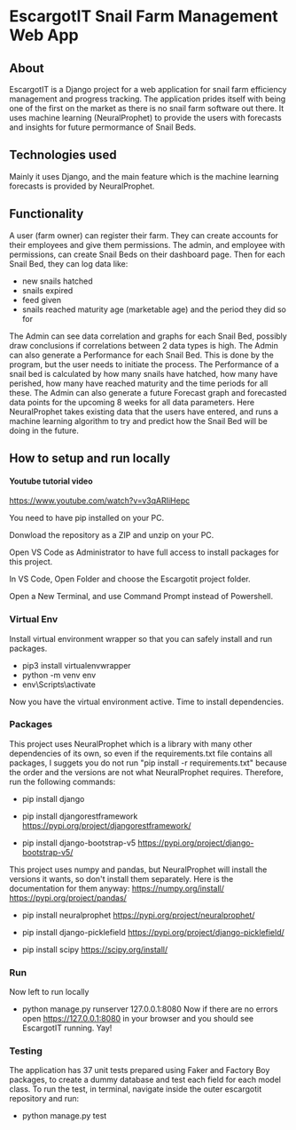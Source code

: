 # EscargotIT Snail Farm Management Web App

## About
EscargotIT is a Django project for a web application for snail farm efficiency management and progress tracking.
The application prides itself with being one of the first on the market as there is no snail farm software out there.
It uses machine learning (NeuralProphet) to provide the users with forecasts and insights for future permormance of Snail Beds.

## Technologies used
Mainly it uses Django, and the main feature which is the machine learning forecasts is provided by NeuralProphet.

## Functionality
A user (farm owner) can register their farm. They can create accounts for their employees and give them permissions.
The admin, and employee with permissions, can create Snail Beds on their dashboard page. Then for each Snail Bed, they can
log data like:
- new snails hatched
- snails expired
- feed given
- snails reached maturity age (marketable age) and the period they did so for

The Admin can see data correlation and graphs for each Snail Bed, possibly draw conclusions if correlations between 2 data types is high.
The Admin can also generate a Performance for each Snail Bed. This is done by the program, but the user needs to initiate the process.
The Performance of a snail bed is calculated by how many snails have hatched, how many have perished, how many have reached maturity and the time periods for all these.
The Admin can also generate a future Forecast graph and forecasted data points for the upcoming 8 weeks for all data parameters. Here NeuralProphet takes existing data that the users have entered, and runs a machine learning algorithm to try and predict how the Snail Bed will be doing in the future.

## How to setup and run locally

#### Youtube tutorial video
https://www.youtube.com/watch?v=v3qARIiHepc


You need to have pip installed on your PC.

Donwload the repository as a ZIP and unzip on your PC.

Open VS Code as Administrator to have full access to install packages for this project.

In VS Code, Open Folder and choose the Escargotit project folder.

Open a New Terminal, and use Command Prompt instead of Powershell.

### Virtual Env
Install virtual environment wrapper so that you can safely install and run packages.
- pip3 install virtualenvwrapper
- python -m venv env
- env\Scripts\activate 

Now you have the virtual environment active. Time to install dependencies.

### Packages 
This project uses NeuralProphet which is a library with many other dependencies of its own, so even if the requirements.txt file contains all packages, I suggets you do not run "pip install -r requirements.txt" because the order and the versions are not what NeuralProphet requires. Therefore, run the following commands:

- pip install django

- pip install djangorestframework
https://pypi.org/project/djangorestframework/

- pip install django-bootstrap-v5
https://pypi.org/project/django-bootstrap-v5/

This project uses numpy and pandas, but NeuralProphet will install the versions it wants, so don't install them separately.
Here is the documentation for them anyway:
https://numpy.org/install/
https://pypi.org/project/pandas/

- pip install neuralprophet
https://pypi.org/project/neuralprophet/

- pip install django-picklefield
https://pypi.org/project/django-picklefield/

- pip install scipy
https://scipy.org/install/

### Run
Now left to run locally 
- python manage.py runserver 127.0.0.1:8080 
Now if there are no errors open https://127.0.0.1:8080  in your browser and you should see EscargotIT running. 
Yay!

### Testing
The application has 37 unit tests prepared using Faker and Factory Boy packages, to create a dummy database and test each field for each model class.
To run the test, in terminal, navigate inside the outer escargotit repository and run:
- python manage.py test